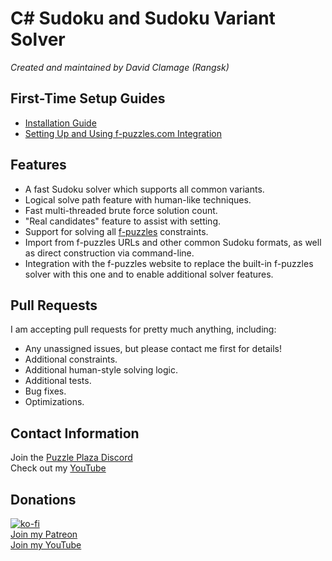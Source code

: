 # C# Sudoku and Sudoku Variant Solver
*Created and maintained by David Clamage (Rangsk)*

## First-Time Setup Guides
* [Installation Guide](https://github.com/dclamage/SudokuSolver/wiki/installation-guide)
* [Setting Up and Using f-puzzles.com Integration](https://github.com/dclamage/SudokuSolver/wiki/fpuzzles-integration)

## Features
* A fast Sudoku solver which supports all common variants.
* Logical solve path feature with human-like techniques.
* Fast multi-threaded brute force solution count.
* "Real candidates" feature to assist with setting.
* Support for solving all [f-puzzles](https://www.f-puzzles.com) constraints.
* Import from f-puzzles URLs and other common Sudoku formats, as well as direct construction via command-line.
* Integration with the f-puzzles website to replace the built-in f-puzzles solver with this one and to enable additional solver features.

## Pull Requests
I am accepting pull requests for pretty much anything, including:
* Any unassigned issues, but please contact me first for details!
* Additional constraints.
* Additional human-style solving logic.
* Additional tests.
* Bug fixes.
* Optimizations.

## Contact Information
Join the [Puzzle Plaza Discord](https://discord.gg/AEhpTG4z45)  
Check out my [YouTube](https://www.youtube.com/rangsk)  

## Donations
[![ko-fi](https://ko-fi.com/img/githubbutton_sm.svg)](https://ko-fi.com/F1F3GBO9Y)  
[Join my Patreon](https://www.patreon.com/rangsk)  
[Join my YouTube](https://www.youtube.com/rangsk/join)

